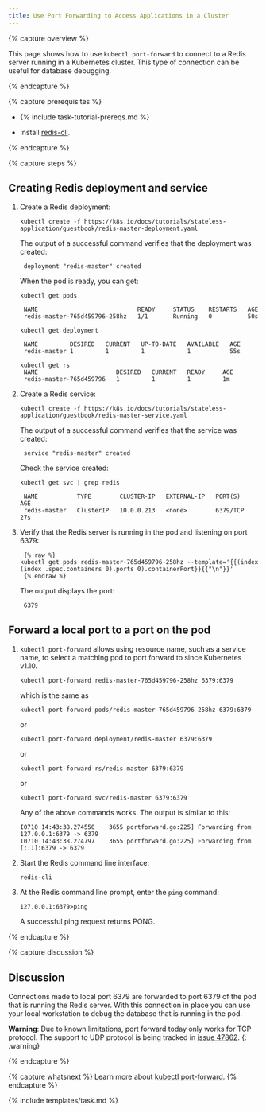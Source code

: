 ```yaml
---
title: Use Port Forwarding to Access Applications in a Cluster
---
```


{% capture overview %}

This page shows how to use `kubectl port-forward` to connect to a Redis
server running in a Kubernetes cluster. This type of connection can be useful
for database debugging.

{% endcapture %}


{% capture prerequisites %}

* {% include task-tutorial-prereqs.md %}

* Install [redis-cli](http://redis.io/topics/rediscli).

{% endcapture %}


{% capture steps %}

## Creating Redis deployment and service

1. Create a Redis deployment:

       kubectl create -f https://k8s.io/docs/tutorials/stateless-application/guestbook/redis-master-deployment.yaml

    The output of a successful command verifies that the deployment was created:

        deployment "redis-master" created
 
    When the pod is ready, you can get:
       
       kubectl get pods

        NAME                            READY     STATUS    RESTARTS   AGE
        redis-master-765d459796-258hz   1/1       Running   0          50s

       kubectl get deployment
       
        NAME         DESIRED   CURRENT   UP-TO-DATE   AVAILABLE   AGE
        redis-master 1         1         1            1           55s

       kubectl get rs
        NAME                      DESIRED   CURRENT   READY     AGE
        redis-master-765d459796   1         1         1         1m


2. Create a Redis service:

       kubectl create -f https://k8s.io/docs/tutorials/stateless-application/guestbook/redis-master-service.yaml

    The output of a successful command verifies that the service was created:

        service "redis-master" created

    Check the service created:

       kubectl get svc | grep redis

        NAME           TYPE        CLUSTER-IP   EXTERNAL-IP   PORT(S)    AGE
        redis-master   ClusterIP   10.0.0.213   <none>        6379/TCP   27s

3. Verify that the Redis server is running in the pod and listening on port 6379:

        {% raw %}
       kubectl get pods redis-master-765d459796-258hz --template='{{(index (index .spec.containers 0).ports 0).containerPort}}{{"\n"}}'
        {% endraw %}

    The output displays the port:

        6379


## Forward a local port to a port on the pod

1.  `kubectl port-forward` allows using resource name, such as a service name, to select a matching pod to port forward to since Kubernetes v1.10.

        kubectl port-forward redis-master-765d459796-258hz 6379:6379 

    which is the same as

        kubectl port-forward pods/redis-master-765d459796-258hz 6379:6379

    or  

        kubectl port-forward deployment/redis-master 6379:6379 

    or

        kubectl port-forward rs/redis-master 6379:6379 

    or

        kubectl port-forward svc/redis-master 6379:6379

    Any of the above commands works. The output is similar to this:

        I0710 14:43:38.274550    3655 portforward.go:225] Forwarding from 127.0.0.1:6379 -> 6379
        I0710 14:43:38.274797    3655 portforward.go:225] Forwarding from [::1]:6379 -> 6379

2.  Start the Redis command line interface:

        redis-cli

3.  At the Redis command line prompt, enter the `ping` command:

        127.0.0.1:6379>ping

    A successful ping request returns PONG.

{% endcapture %}


{% capture discussion %}

## Discussion

Connections made to local port 6379 are forwarded to port 6379 of the pod that
is running the Redis server. With this connection in place you can use your
local workstation to debug the database that is running in the pod.

**Warning**: Due to known limitations, port forward today only works for TCP protocol.
The support to UDP protocol is being tracked in
[issue 47862](https://github.com/kubernetes/kubernetes/issues/47862).
{: .warning}

{% endcapture %}


{% capture whatsnext %}
Learn more about [kubectl port-forward](/docs/user-guide/kubectl/{{page.version}}/#port-forward).
{% endcapture %}


{% include templates/task.md %}
